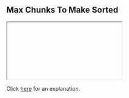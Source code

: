 ##  Max Chunks To Make Sorted 

<iframe></iframe>

Click [here](Explanation.md) for an explanation.

